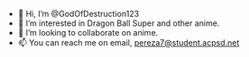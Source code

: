- 👋 Hi, I’m @GodOfDestruction123
- 👀 I’m interested in Dragon Ball Super and other anime.
- 💞️ I’m looking to collaborate on anime.
- 📫 You can reach me on email, pereza7@student.acpsd.net

<!---
GodOfDestruction123/GodOfDestruction123 is a ✨ special ✨ repository because its `README.md` (this file) appears on your GitHub profile.
You can click the Preview link to take a look at your changes.
--->
